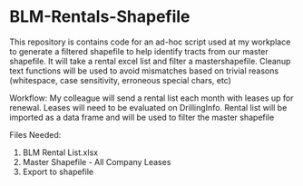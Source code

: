 # BLM-Rentals-Shapefile

This repository is contains code for an ad-hoc script used at my workplace 
to generate a filtered shapefile to help identify tracts from our master shapefile.
It will take a rental excel list and filter a mastershapefile.
Cleanup text functions will be used to avoid mismatches based on trivial reasons (whitespace, case sensitivity, erroneous special chars, etc)

Workflow:
My colleague will send a rental list each month with leases up for renewal. 
Leases will need to be evaluated on DrillingInfo.
Rental list will be imported as a data frame and will be used to filter the master shapefile

Files Needed:
1. BLM Rental List.xlsx
2. Master Shapefile - All Company Leases
3. Export to shapefile
